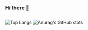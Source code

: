 ### Hi there 👋

<!--
**giorgio-modeo/giorgio-modeo** is a ✨ _special_ ✨ repository because its `README.md` (this file) appears on your GitHub profile.

Here are some ideas to get you started:

- 🔭 I’m currently working on ...
- 🌱 I’m currently learning ...
- 👯 I’m looking to collaborate on ...
- 🤔 I’m looking for help with ...
- 💬 Ask me about ...
- 📫 How to reach me: ...
- 😄 Pronouns: ...
- ⚡ Fun fact: ...
-->
<div align="center">
<img src="https://komarev.com/ghpvc/?username=giorgio-modeo&style=flat-square&color=blueviolet" alt=""/>
</div>

![Top Langs](https://github-readme-stats.vercel.app/api/top-langs/?username=giorgio-modeo&layout=compact&theme=radical)
![Anurag's GitHub stats](https://github-readme-stats.vercel.app/api?username=giorgio-modeo&show_icons=true&theme=radical)
